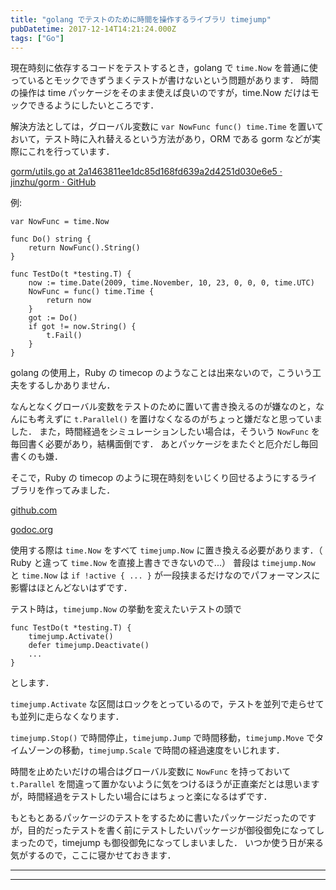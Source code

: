 ```yaml
---
title: "golang でテストのために時間を操作するライブラリ timejump"
pubDatetime: 2017-12-14T14:21:24.000Z
tags: ["Go"]
---
```


現在時刻に依存するコードをテストするとき，golang で `time.Now` を普通に使っているとモックできずうまくテストが書けないという問題があります．
時間の操作は time パッケージをそのまま使えば良いのですが，time.Now だけはモックできるようにしたいところです．

解決方法としては，グローバル変数に `var NowFunc func() time.Time` を置いておいて，テスト時に入れ替えるという方法があり，ORM である gorm などが実際にこれを行っています．

[gorm/utils.go at 2a1463811ee1dc85d168fd639a2d4251d030e6e5 · jinzhu/gorm · GitHub](https://github.com/jinzhu/gorm/blob/2a1463811ee1dc85d168fd639a2d4251d030e6e5/utils.go#L21)

例:

```
var NowFunc = time.Now

func Do() string {
    return NowFunc().String()
}

func TestDo(t *testing.T) {
    now := time.Date(2009, time.November, 10, 23, 0, 0, 0, time.UTC)
    NowFunc = func() time.Time {
        return now
    }
    got := Do()
    if got != now.String() {
        t.Fail()
    }
}

```

golang の使用上，Ruby の timecop のようなことは出来ないので，こういう工夫をするしかありません．

なんとなくグローバル変数をテストのために置いて書き換えるのが嫌なのと，なんにも考えずに `t.Parallel()` を置けなくなるのがちょっと嫌だなと思っていました．
また，時間経過をシミュレーションしたい場合は，そういう `NowFunc` を毎回書く必要があり，結構面倒です．
あとパッケージをまたぐと厄介だし毎回書くのも嫌．

そこで，Ruby の timecop のように現在時刻をいじくり回せるようにするライブラリを作ってみました．

[github.com](https://github.com/agatan/timejump)

[godoc.org](https://godoc.org/github.com/agatan/timejump)

使用する際は `time.Now` をすべて `timejump.Now` に置き換える必要があります．（ Ruby と違って `time.Now` を直接上書きできないので...）
普段は `timejump.Now` と `time.Now` は `if !active { ... }` が一段挟まるだけなのでパフォーマンスに影響はほとんどないはずです．

テスト時は，`timejump.Now` の挙動を変えたいテストの頭で

```
func TestDo(t *testing.T) {
    timejump.Activate()
    defer timejump.Deactivate()
    ...
}

```

とします．

`timejump.Activate` な区間はロックをとっているので，テストを並列で走らせても並列に走らなくなります．

`timejump.Stop()` で時間停止，`timejump.Jump` で時間移動，`timejump.Move` でタイムゾーンの移動，`timejump.Scale` で時間の経過速度をいじれます．

時間を止めたいだけの場合はグローバル変数に `NowFunc` を持っておいて `t.Parallel` を間違って置かないように気をつけるほうが正直楽だとは思いますが，時間経過をテストしたい場合にはちょっと楽になるはずです．

もともとあるパッケージのテストをするために書いたパッケージだったのですが，目的だったテストを書く前にテストしたいパッケージが御役御免になってしまったので，timejump も御役御免になってしまいました．
いつか使う日が来る気がするので，ここに寝かせておきます．

---

---
